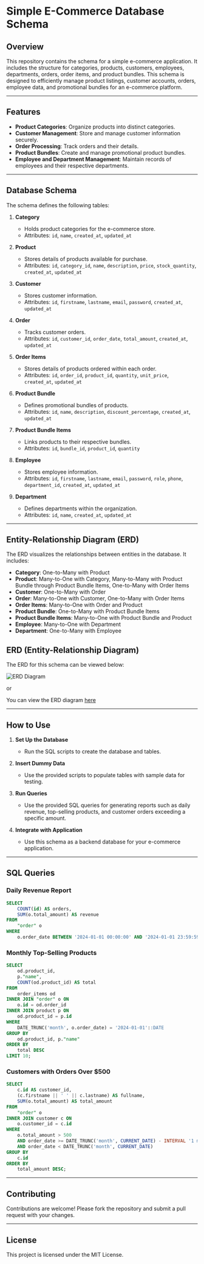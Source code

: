 # Simple E-Commerce Database Schema

## Overview

This repository contains the schema for a simple e-commerce application. It includes the structure for categories, products, customers, employees, departments, orders, order items, and product bundles. This schema is designed to efficiently manage product listings, customer accounts, orders, employee data, and promotional bundles for an e-commerce platform.

---

## Features

- **Product Categories**: Organize products into distinct categories.
- **Customer Management**: Store and manage customer information securely.
- **Order Processing**: Track orders and their details.
- **Product Bundles**: Create and manage promotional product bundles.
- **Employee and Department Management**: Maintain records of employees and their respective departments.

---

## Database Schema

The schema defines the following tables:

1. **Category**
   - Holds product categories for the e-commerce store.
   - Attributes: `id`, `name`, `created_at`, `updated_at`

2. **Product**
   - Stores details of products available for purchase.
   - Attributes: `id`, `category_id`, `name`, `description`, `price`, `stock_quantity`, `created_at`, `updated_at`

3. **Customer**
   - Stores customer information.
   - Attributes: `id`, `firstname`, `lastname`, `email`, `password`, `created_at`, `updated_at`

4. **Order**
   - Tracks customer orders.
   - Attributes: `id`, `customer_id`, `order_date`, `total_amount`, `created_at`, `updated_at`

5. **Order Items**
   - Stores details of products ordered within each order.
   - Attributes: `id`, `order_id`, `product_id`, `quantity`, `unit_price`, `created_at`, `updated_at`

6. **Product Bundle**
   - Defines promotional bundles of products.
   - Attributes: `id`, `name`, `description`, `discount_percentage`, `created_at`, `updated_at`

7. **Product Bundle Items**
   - Links products to their respective bundles.
   - Attributes: `id`, `bundle_id`, `product_id`, `quantity`

8. **Employee**
   - Stores employee information.
   - Attributes: `id`, `firstname`, `lastname`, `email`, `password`, `role`, `phone`, `department_id`, `created_at`, `updated_at`

9. **Department**
   - Defines departments within the organization.
   - Attributes: `id`, `name`, `created_at`, `updated_at`

---

## Entity-Relationship Diagram (ERD)

The ERD visualizes the relationships between entities in the database. It includes:

- **Category**: One-to-Many with Product
- **Product**: Many-to-One with Category, Many-to-Many with Product Bundle through Product Bundle Items, One-to-Many with Order Items
- **Customer**: One-to-Many with Order
- **Order**: Many-to-One with Customer, One-to-Many with Order Items
- **Order Items**: Many-to-One with Order and Product
- **Product Bundle**: One-to-Many with Product Bundle Items
- **Product Bundle Items**: Many-to-One with Product Bundle and Product
- **Employee**: Many-to-One with Department
- **Department**: One-to-Many with Employee

## ERD (Entity-Relationship Diagram)

The ERD for this schema can be viewed below:

![ERD Diagram](./images/DBs-eCommerce.drawio.png)

or

You can view the ERD diagram
[here](https://viewer.diagrams.net/?tags=%7B%7D&lightbox=1&highlight=0000FF&layers=1&nav=1&title=DBs-eCommerce.drawio&dark=auto#R%3Cmxfile%3E%3Cdiagram%20name%3D%22Page-1%22%20id%3D%22gt_yiPwK9PLadmMUtM0C%22%3E7Vxbc6M2FP41nmkfkuFu8ri57LbTbDez6XTbp4wMsq0GECvkdby%2FvhJIgLAw2LEdkjgvRkf3c%2FuODiIj%2Byp%2B%2BkRAOv%2BMQxiNLCN8GtnXI8syDddgP5yyKiiuLQgzgkLRqCLco59Q9hTUBQphpjSkGEcUpSoxwEkCA6rQACF4qTab4kidNQUzuEa4D0C0Tv2GQjovqL7cFqf%2FBtFsLmc2DVETA9lYELI5CPGyRrJvRvYVwZgWT%2FHTFYw48yRfin4fW2rLhRGY0D4d0nGK%2Fkz%2B%2FnIbfDbpJ%2FTn5PrjtzMxyg8QLcSGR5YXsfEup5gNy1ZNV4IV3vcFlhVnWS6oD6yB5aRM2JdVPXua8d8rQOEMk5UckK2sGLOoFkwph7eyJYojkLDSZTBHUXgLVnjBd5ZREDzK0uUcE%2FSTjQMiVmUyAqsmVCgOE0u9xT3vycicSvAiCWEoOvGViD6mI8tiLcWgBD%2BWErd4f8j3fCfZbZSkW5BR2UuKmNeGIJvn8%2FECiNAsYc8B6w0JJ5BAzM%2BnX84RhfcpCDhhySyJb4PGcotTFEVXOMIk55Q9nU6tIChXWasJvYnneiV368ohJQ0JhU81klCWTxDHkHJpGaLWEXq7UovLygpMX9DmNQuwpQEAYXmzcuRysq%2FMUkEyY9wuZ%2FPV2Uozqk2nm81tTAYixt6Ead4lF3dWNwj2UNtmRcrNZAuTsZ5tMqbXYjJsXsv45e6PXxkBxFwJkkmWFg30NlSQQ%2FSjScpSkGjXMmEmMcuN4SwoFIcvCSWIIm5SmlXtbXsJiOGWO2PkYidrZM2eNaRnr%2FkA%2FAwIZAoaPgC%2Bso6N7leMbZxvYXGLQPpxfogKuEjDkvP7ULsGgkknH8EpXfPOCc6hre7KBYnNFKBkdpv3ui7RSKCTz8rcaSMWk3wQE1CcSvgBk3z2AuEooLUy8%2F4SmGpYso5s61ixMVToBpCV6pu7EGPNidcRQ%2FHe27pqu9VV16V7R3C4CGir7AcSp1j2a4tTQhf6oaOLU3xrYnt7ilNsqzNQsYz3GKh4hwtUOp18%2FckIIpBlSvU8%2Bi9j3j%2BOYe5728OgEh8npMNHF8GF0YZyVf9AnEseimk%2BdkxzmC2yM21AUEoRTrbZ5GEXlRIUwG2Wk1EcPD58X4CEIrrS9mwGOx3CURC6X6D4rkDY7u0d20FY6w0PB8Kuxg01ZAbDGZSoBnNd%2BgojwI3jpqpRBGKp%2FIRJ%2BIEne1jx5utPSPBf%2BDNIVhJ1m3VfcpFXSMsFBZ8Q%2FUcOx57%2F5fRzV5Sun2rNrleykDAG8U5nxrlhmJJSdDUNSxKq3nlJ6X4HCWKM5mCbE1XVsDdhZIYXJIDdR1XGghnsoVVcDBt1qh7J6ZSoJJJcfD%2FUHNoGnL3DKEckodLWhQqyJabLIYqdi171nFdjILsxkNkcqGDN2kD7guBxRwDa5qIf4WqJSbjuor%2BQEJJWcDB%2BpzDOThHr7pk1P4D6zNrEd52cB3uIWL1Tak1vLv67ili5GhVHz2Yo2hEkYe4EXjR8XSSIPmwdLh52TVUYunHyU2h6oNB03NsNDiY%2FZLY7nOfgc3ZKJb1OYLabwGyfkFlYysV7g%2BZgkVHGtjWc7YXNHCleAJYp8%2FDRA4iZGrSns08weNjXJH5vrzMYHJQpmZp1Xwn1P2HWM65pQK%2Flmsb4YmLs6zDpqiDi%2BSfMElrd%2FvrvLWLWFJGMtlyx6PDpbHm0en9yVMiCMUDRcA6RKWsuIvsTer4AepZI9JrQ09H4GaO8VWBcMgeXe9BTdvaZ9wkA9KdaQPUCH06m%2BwFUUwU4XwNw1linYG8eT3Vv8t4unk5ys60f%2F7aF1Zbs7lHxdeus6Eb%2BvGdkcno7kg2v3nWOwzwcMumuAGmQqanIJ4QaNELZ4wZE6a68me%2FyyNf%2Bwv0tQtRup73m3bPjX35DWcBTlA8pJNzs%2BCdYp%2FPWy6Ca19v5bEA1na854HlL9y6iIbXB3igb9b9PZo%2BU%2B2S%2B%2F%2BL3yeRboM4LZSIHPpgLZa7FGVr9mQqgOa6jDtj3epnnbBrWNhsWcODLZvZ6Fv%2FAdsFc3Q5mIZXcUPXbcrvUe4cbmvvUfu%2FVKr9zbtoX1Z%2BipZbjnbs7q78%2BMDyWwusSb0MEAqnx5rmRf21c03p3vItTl6ZgjPpCy16vFds9LUHixWBMwWsk98bjhsb2Vf1xYyCvOVCL6jN1Aatas5Q3yNoX7Dc%2BbvI8Y%2BO6XCkb2d5W2rOHYgX7tcOjX%2FHfADz1qn7AM94NeKzjIY%2FMvHYanDcwezNtVX0dzz93WKBkOY7pGJ61I%2FA0EhLjiyPjji6tNuBAy9xR3xV0Ed2Oo%2B%2FjnvouFWgwCu80cOFi1y9X3OZrqL19ucKK1T%2BdKZpX%2F7rHvvkf%3C%2Fdiagram%3E%3C%2Fmxfile%3E)

---

## How to Use

1. **Set Up the Database**
   - Run the SQL scripts to create the database and tables.

2. **Insert Dummy Data**
   - Use the provided scripts to populate tables with sample data for testing.

3. **Run Queries**
   - Use the provided SQL queries for generating reports such as daily revenue, top-selling products, and customer orders exceeding a specific amount.

4. **Integrate with Application**
   - Use this schema as a backend database for your e-commerce application.

---

## SQL Queries

### Daily Revenue Report

```sql
SELECT
    COUNT(id) AS orders,
    SUM(o.total_amount) AS revenue
FROM
    "order" o
WHERE
    o.order_date BETWEEN '2024-01-01 00:00:00' AND '2024-01-01 23:59:59';
```

### Monthly Top-Selling Products

```sql
SELECT
    od.product_id,
    p."name",
    COUNT(od.product_id) AS total
FROM
    order_items od
INNER JOIN "order" o ON
    o.id = od.order_id
INNER JOIN product p ON
    od.product_id = p.id
WHERE
    DATE_TRUNC('month', o.order_date) = '2024-01-01'::DATE
GROUP BY
    od.product_id, p."name"
ORDER BY
    total DESC
LIMIT 10;
```

### Customers with Orders Over $500

```sql
SELECT
    c.id AS customer_id,
    (c.firstname || ' ' || c.lastname) AS fullname,
    SUM(o.total_amount) AS total_amount
FROM
    "order" o
INNER JOIN customer c ON
    o.customer_id = c.id
WHERE
    o.total_amount > 500
    AND order_date >= DATE_TRUNC('month', CURRENT_DATE) - INTERVAL '1 month'
    AND order_date < DATE_TRUNC('month', CURRENT_DATE)
GROUP BY
    c.id
ORDER BY
    total_amount DESC;
```

---

## Contributing

Contributions are welcome! Please fork the repository and submit a pull request with your changes.

---

## License

This project is licensed under the MIT License.
